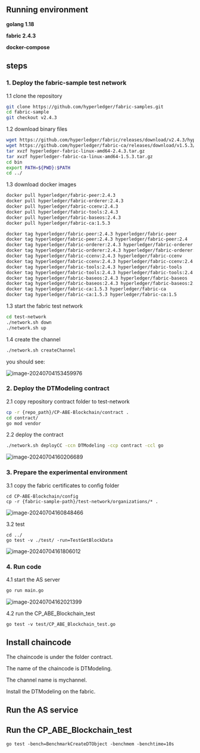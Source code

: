 ## Running environment
**golang 1.18**

**fabric 2.4.3**

**docker-compose**

## steps
### 1. Deploy the fabric-sample test network

1.1 clone the repository

``` bash
git clone https://github.com/hyperledger/fabric-samples.git
cd fabric-sample
git checkout v2.4.3
```

1.2 download binary files

```bash
wget https://github.com/hyperledger/fabric/releases/download/v2.4.3/hyperledger-fabric-linux-amd64-2.4.3.tar.gz
wget https://github.com/hyperledger/fabric-ca/releases/download/v1.5.3/hyperledger-fabric-ca-linux-amd64-1.5.3.tar.gz
tar xvzf hyperledger-fabric-linux-amd64-2.4.3.tar.gz
tar xvzf hyperledger-fabric-ca-linux-amd64-1.5.3.tar.gz
cd bin
export PATH=${PWD}:$PATH
cd ../
```
1.3 download docker images

```bash
docker pull hyperledger/fabric-peer:2.4.3
docker pull hyperledger/fabric-orderer:2.4.3
docker pull hyperledger/fabric-ccenv:2.4.3
docker pull hyperledger/fabric-tools:2.4.3
docker pull hyperledger/fabric-baseos:2.4.3
docker pull hyperledger/fabric-ca:1.5.3

docker tag hyperledger/fabric-peer:2.4.3 hyperledger/fabric-peer
docker tag hyperledger/fabric-peer:2.4.3 hyperledger/fabric-peer:2.4
docker tag hyperledger/fabric-orderer:2.4.3 hyperledger/fabric-orderer
docker tag hyperledger/fabric-orderer:2.4.3 hyperledger/fabric-orderer:2.4
docker tag hyperledger/fabric-ccenv:2.4.3 hyperledger/fabric-ccenv
docker tag hyperledger/fabric-ccenv:2.4.3 hyperledger/fabric-ccenv:2.4
docker tag hyperledger/fabric-tools:2.4.3 hyperledger/fabric-tools
docker tag hyperledger/fabric-tools:2.4.3 hyperledger/fabric-tools:2.4
docker tag hyperledger/fabric-baseos:2.4.3 hyperledger/fabric-baseos
docker tag hyperledger/fabric-baseos:2.4.3 hyperledger/fabric-baseos:2.4
docker tag hyperledger/fabric-ca:1.5.3 hyperledger/fabric-ca
docker tag hyperledger/fabric-ca:1.5.3 hyperledger/fabric-ca:1.5
```

1.3 start the fabric test network 

```bash
cd test-network
./network.sh down
./network.sh up

```

1.4 create the channel
```bash
./network.sh createChannel
```

you should see:

![image-20240704153459976](https://gitee.com/wujian2023/typora_images/raw/master/auto_upload/image-20240704153459976.png)

### 2. Deploy the DTModeling contract

2.1 copy repository contract folder to test-network

```bash
cp -r {repo_path}/CP-ABE-Blockchain/contract .
cd contract/
go mod vendor
```

2.2 deploy the contract

```bash
./network.sh deployCC -ccn DTModeling -ccp contract -ccl go
```

![image-20240704160206689](https://gitee.com/wujian2023/typora_images/raw/master/auto_upload/image-20240704160206689.png)

### 3. Prepare the experimental environment

3.1 copy the fabric certificates to config folder

```
cd CP-ABE-Blockchain/config
cp -r {fabric-sample-path}/test-network/organizations/* .
```

![image-20240704160848466](https://gitee.com/wujian2023/typora_images/raw/master/auto_upload/image-20240704160848466.png)

3.2 test 

```
cd ../
go test -v ./test/ -run=TestGetBlockData
```

![image-20240704161806012](https://gitee.com/wujian2023/typora_images/raw/master/auto_upload/image-20240704161806012.png)

### 4. Run code

4.1 start the AS server

```bash
go run main.go
```

![image-20240704162021399](https://gitee.com/wujian2023/typora_images/raw/master/auto_upload/image-20240704162021399.png)

4.2 run the CP_ABE_Blockchain_test

```
go test -v test/CP_ABE_Blockchain_test.go
```



## Install chaincode

The chaincode is under the folder contract.

The name of the chaincode is DTModeling.

The channel name is mychannel. 

Install the DTModeling on the fabric.

## Run the AS service

## Run the CP_ABE_Blockchain_test

```shell
go test -bench=BenchmarkCreateDTObject -benchmem -benchtime=10s
```